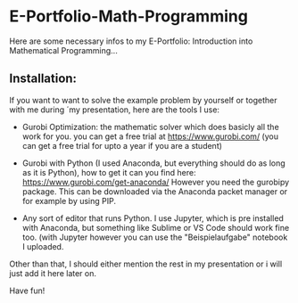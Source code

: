 # E-Portfolio-Math-Programming

Here are some necessary infos to my E-Portfolio: Introduction into Mathematical Programming...


## Installation:

If you want to want to solve the example problem by yourself or together with me during ´my presentation, here are the tools I use:

- Gurobi Optimization: the mathematic solver which does basicly all the work for you. you can get a free trial at <https://www.gurobi.com/> (you can get a free trial for upto a year if you are a student)

- Gurobi with Python (I used Anaconda, but everything should do as long as it is Python), how to get it can you find here: <https://www.gurobi.com/get-anaconda/> However you need the gurobipy package. This can be downloaded via the Anaconda packet manager or for example by using PIP.

- Any sort of editor that runs Python. I use Jupyter, which is pre installed with Anaconda, but something like Sublime or VS Code should work fine too. (with Jupyter however you can use the "Beispielaufgabe" notebook I uploaded.


Other than that, I should either mention the rest in my presentation or i will just add it here later on.

Have fun!
